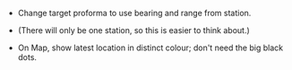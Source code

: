 

* Change target proforma to use bearing and range from station.
* (There will only be one station, so this is easier to think about.)

* On Map, show latest location in distinct colour; don't need the big black dots.
